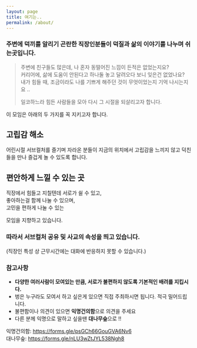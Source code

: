 ```yaml
---
layout: page
title: 여기는..
permalink: /about/
---
```


### 주변에 덕끼를 알리기 곤란한 직장인분들이 덕질과 삶의 이야기를 나누며 쉬는곳입니다.

> 주변에 친구들도 많은데, 나 혼자 동떨어진 느낌이 든적은 없었는지요?  
> 커리어에, 삶에 도움이 안된다고 하나둘 놓고 달려오다 보니 잊은건 없었나요?  
> 내가 힘들 때, 조금이라도 나를 기쁘게 해주던 것이 무엇이었는지 기억 나시는지요 ..   
>
> 일코하느라 힘든 사람들을 모아 다시 그 시절을 되살리고자 합니다.


이 모임은 아래의 두 가지를 꼭 지키고자 합니다.

## 고립감 해소
어린시절 서브컬처를 즐기며 자라온 분들이 지금의 위치에서 고립감을 느끼지 않고 덕친들을 만나 즐겁게 놀 수 있도록 합니다.

## 편안하게 느낄 수 있는 곳
직장에서 힘들고 지칠텐데 서로가 쉴 수 있고,  
좋아하는걸 함께 나눌 수 있으며,  
고민을 편하게 나눌 수 있는  

모임을 지향하고 있습니다.

### 따라서 **서브컬처 공유** 및 **사교**의 속성을 띄고 있습니다.

(직장인 특성 상 근무시간에는 대화에 반응하지 못할 수 있습니다.)

### 참고사항
- **다양한 여러사람이 모여있는 만큼, 서로가 불편하지 않도록 기본적인 배려를 지킵시다.**  
- 벙은 누구라도 모여서 하고 싶은게 있으면 직접 주최하시면 됩니다. 적극 밀어드립니다.  
- 불편함이나 의견이 있으면 **익명건의함**으로 의견을 주세요   
- 다른 분께 익명으로 말하고 싶을땐 **대나무숲**으로 !!

익명건의함: https://forms.gle/psGCh66GouGVA6Nv6  
대나무숲: https://forms.gle/nLU3wZtJYL538Ngh8

